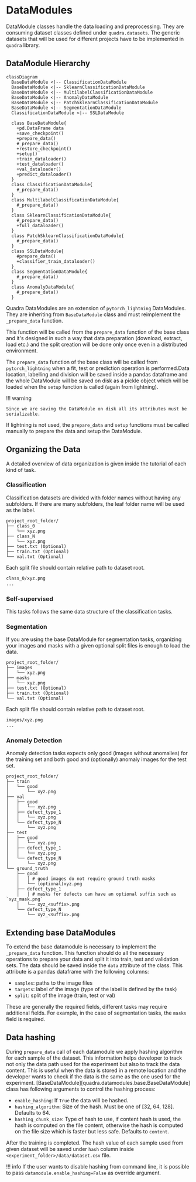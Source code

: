 # DataModules

DataModule classes handle the data loading and preprocessing. They are consuming dataset classes defined under `quadra.datasets`. The generic datasets that will be used for different projects have to be implemented in `quadra` library.
## DataModule Hierarchy

``` mermaid
classDiagram
  BaseDataModule <|-- ClassificationDataModule
  BaseDataModule <|-- SklearnClassificationDataModule
  BaseDataModule <|-- MultilabelClassificationDataModule
  BaseDataModule <|-- AnomalyDataModule
  BaseDataModule <|-- PatchSklearnClassificationDataModule
  BaseDataModule <|-- SegmentationDataModule
  ClassificationDataModule <|-- SSLDataModule

  class BaseDataModule{
    +pd.DataFrame data
    +save_checkpoint()
    +prepare_data()
    #_prepare_data()
    +restore_checkpoint()
    +setup()
    +train_dataloader()
    +test_dataloader()
    +val_dataloader()
    +predict_dataloader()
  }
  class ClassificationDataModule{
    #_prepare_data()
  }
  class MultilabelClassificationDataModule{
    #_prepare_data()
  }
  class SklearnClassificationDataModule{
    #_prepare_data()
    +full_dataloader()
  }
  class PatchSklearnClassificationDataModule{
    #_prepare_data()
  }
  class SSLDataModule{
    #prepare_data()
    +classifier_train_dataloader()
  }
  class SegmentationDataModule{
    #_prepare_data()
  }
  class AnomalyDataModule{
    #_prepare_data()
  }
```

Quadra DataModules are an extension of `pytorch_lightning` DataModules. They are inheriting from `BaseDataModule` class and must reimplement the `_prepare_data` function. 

This function will be called from the `prepare_data` function of the base class and it's designed in such a way that data preparation (download, extract, load etc.) and the split creation will be done only once even in a distributed environment.

The `prepare_data` function of the base class will be called from `pytorch_lightning` when a fit, test or prediction operation is performed.Data location, labelling and division will be saved inside a pandas dataframe and the whole DataModule will be saved on disk as a pickle object which will be loaded when the `setup` function is called (again from lightning).

!!! warning

    Since we are saving the DataModule on disk all its attributes must be serializable.

If lightning is not used, the `prepare_data` and `setup` functions must be called manually to prepare the data and setup the DataModule.

## Organizing the Data 

A detailed overview of data organization is given inside the tutorial of each kind of task.
### Classification

Classification datasets are divided with folder names without having any subfolders. If there are many subfolders, the leaf folder name will be used as the label.

```tree
project_root_folder/
├── class_0
│   └── xyz.png
├── class_N
│   └── xyz.png
├── test.txt (Optional)
├── train.txt (Optional)
└── val.txt (Optional)
```
Each split file should contain relative path to dataset root.

```txt
class_0/xyz.png
...
```

### Self-supervised 

This tasks follows the same data structure of the classification tasks.


### Segmentation

If you are using the base DataModule for segmentation tasks, organizing your images and masks with a given optional split files is enough to load the data.

```tree
project_root_folder/
├── images
│   └── xyz.png
├── masks
│   └── xyz.png
├── test.txt (Optional)
├── train.txt (Optional)
└── val.txt (Optional)
```

Each split file should contain relative path to dataset root.
```txt
images/xyz.png
...
```

### Anomaly Detection

Anomaly detection tasks expects only good (images without anomalies) for the training set and both good and (optionally) anomaly images for the test set.

```tree
project_root_folder/
├── train 
│   └── good
│       └── xyz.png
├── val 
│   ├── good
│   │   └── xyz.png
│   ├── defect_type_1
│   │   └── xyz.png
│   └── defect_type_N
│       └── xyz.png
├── test
│   ├── good
│   │   └── xyz.png
│   ├── defect_type_1
│   │   └── xyz.png
│   └── defect_type_N
│       └── xyz.png
└── ground_truth
    ├── good
    │   │ # good images do not require ground truth masks
    │   └── (optional)xyz.png
    ├── defect_type_1
    │   │ # masks for defects can have an optional suffix such as `xyz_mask.png`
    │   └── xyz_<suffix>.png
    └── defect_type_N
        └── xyz_<suffix>.png
```

## Extending base DataModules

To extend the base datamodule is necessary to implement the `_prepare_data` function. This function should do all the necessary operations to prepare your data and split it into train, test and validation sets. The data should be saved inside the `data` attribute of the class. This attribute is a pandas dataframe with the following columns:

  - `samples`: paths to the image files
  - `targets`: label of the image (type of the label is defined by the task)
  - `split`: split of the image (train, test or val)

These are generally the required fields, different tasks may require additional fields. For example, in the case of segmentation tasks, the `masks` field is required.



## Data hashing

During `prepare_data` call of each datamodule we apply hashing algorithm for each sample of the dataset. This information helps developer to track not only the data path used for the experiment but also to track the data content. This is useful when the data is stored in a remote location and the developer wants to check if the data is the same as the one used for the experiment. [BaseDataModule][quadra.datamodules.base.BaseDataModule] class has following arguments to control the hashing process:

  - `enable_hashing`: If `True` the data will be hashed.
  - `hashing_algorithm`: Size of the hash. Must be one of [32, 64, 128]. Defaults to 64.
  - `hashing_chunk_size`: Type of hash to use, if content hash is used, the hash is computed on the file content, otherwise the hash is computed on the file size which is faster but less safe. Defaults to `content`.

After the training is completed. The hash value of each sample used from given dataset will be saved under `hash` column inside `<experiment_folder>/data/dataset.csv` file.

!!! info 
  If the user wants to disable hashing from command line, it is possible to pass `datamodule.enable_hashing=False` as override argument.